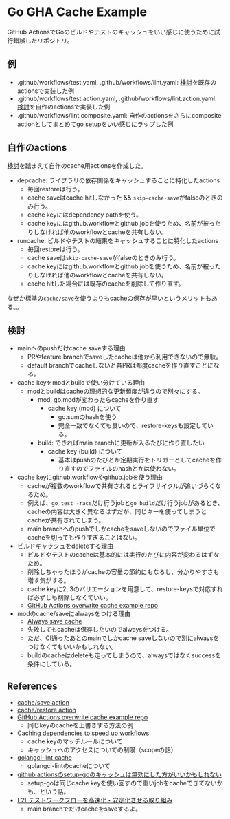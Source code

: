 # Go GHA Cache Example

GitHub ActionsでGoのビルドやテストのキャッシュをいい感じに使うために試行錯誤したリポジトリ。

## 例

- .github/workflows/test.yaml, .github/workflows/lint.yaml: [検討](#検討)を既存のactionsで実装した例
- .github/workflows/test.action.yaml, .github/workflows/lint.action.yaml: [検討](#検討)を自作のactionsで実装した例
- .github/workflows/lint.composite.yaml: 自作のactionsをさらにcomposite actionとしてまとめてgo setupをいい感じにラップした例

## 自作のactions

[検討](#検討)を踏まえて自作のcache用actionsを作成した。

- depcache: ライブラリの依存関係をキャッシュすることに特化したactions
  - 毎回restoreは行う。
  - cache saveはcache hitしなかった && `skip-cache-save`がfalseのときのみ行う。
  - cache keyにはdependency pathを使う。
  - cache keyにはgithub.workflowとgithub.jobを使うため、名前が被ったりしなければ他のworkflowとcacheを共有しない。
- runcache: ビルドやテストの結果をキャッシュすることに特化したactions
  - 毎回restoreは行う。
  - cache saveは`skip-cache-save`がfalseのときのみ行う。
  - cache keyにはgithub.workflowとgithub.jobを使うため、名前が被ったりしなければ他のworkflowとcacheを共有しない。
  - cache hitした場合には既存のcacheを削除して作り直す。

なぜか標準の`cache/save`を使うよりもcacheの保存が早いというメリットもある。。

## 検討

- mainへのpushだけcache saveする理由
  - PRやfeature branchでsaveしたcacheは他から利用できないので無駄。
  - default branchでcacheしないと各PRは都度cacheを作り直すことになる。
- cache keyをmodとbuildで使い分けている理由
  - modとbuildはcacheの理想的な更新頻度が違うので別々にする。
    - mod: go.modが変わったらcacheを作り直す
      - cache key (mod) について
        - go.sumのhashを使う
        - 完全一致でなくても良いので、restore-keysも設定している。
    - build: できればmain branchに更新が入るたびに作り直したい
      - cache key (build) について
        - 基本はpushのたびとか定期実行をトリガーとしてcacheを作り直すのでファイルのhashとかは使わない。
- cache keyにgithub.workflowやgithub.jobを使う理由
  - cacheが複数のworkflowで共有されるとライフサイクルが追いづらくなるため。
  - 例えば、`go test -race`だけ行うjobと`go build`だけ行うjobがあるとき、cacheの内容は大きく異なるはずだが、同じキーを使ってしまうとcacheが共有されてしまう。
  - main branchへのpushでしかcacheをsaveしないのでファイル単位でcacheを切っても作りすぎることはない。
- ビルドキャッシュをdeleteする理由
  - ビルドやテストのcacheは基本的には実行のたびに内容が変わるはずなため。
  - 削除しちゃったほうがcacheの容量の節約にもなるし、分かりやすさも増す気がする。
  - cache keyに2, 3のバリエーションを用意して、restore-keysで対応すれば必ずしも削除しなくていい。
  - [GitHub Actions overwrite cache example repo](https://github.com/azu/github-actions-overwrite-cache-example)
- modのcache/saveにalwaysをつける理由
  - [Always save cache](https://github.com/actions/setup-go/blob/0a12ed9d6a96ab950c8f026ed9f722fe0da7ef32/src/package-managers.ts#L13)
  - 失敗してもcacheは保存したいのでalwaysをつける。
  - ただ、CI通ったあとのmainでしかcache saveしないので別にalwaysをつけなくてもいいかもしれない。
  - buildのcacheはdeleteも走ってしまうので、alwaysではなくsuccessを条件にしている。

## References

- [cache/save action](https://github.com/actions/cache/blob/main/save/README.md)
- [cache/restore action](https://github.com/actions/cache/blob/main/restore/README.md)
- [GitHub Actions overwrite cache example repo](https://github.com/azu/github-actions-overwrite-cache-example)
  - 同じkeyのcacheを上書きする方法の例
- [Caching dependencies to speed up workflows](https://docs.github.com/en/actions/using-workflows/caching-dependencies-to-speed-up-workflows)
  - cache keyのマッチルールについて
  - キャッシュへのアクセスについての制限（scopeの話）
- [golangci-lint cache](https://golangci-lint.run/usage/configuration/#cache)
  - golangci-lintのcacheについて
- [github actionsのsetup-goのキャッシュは無効にした方がいいかもしれない](https://zenn.dev/goryudyuma/articles/f387dba8838ff7)
  - setup-goは同じcache keyを使い回すので重いjobをcacheできてないかも、という話。
- [E2Eテストワークフローを高速化・安定化させる取り組み](https://www.docswell.com/s/r4mimu/ZXYR73-2024-05-16-184345#p14)
  - main branchでだけcacheをsaveするよ。
